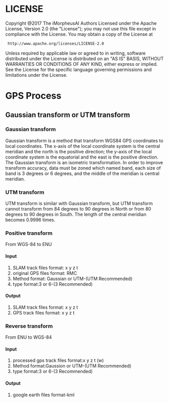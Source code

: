 # LICENSE
Copyright @2017 The iMorpheusAI Authors 
Licensed under the Apache License, Version 2.0 (the "License");
you may not use this file except in compliance with the License.
You may obtain a copy of the License at
 
     http://www.apache.org/licenses/LICENSE-2.0
 
Unless required by applicable law or agreed to in writing, software
distributed under the License is distributed on an "AS IS" BASIS,
WITHOUT WARRANTIES OR CONDITIONS OF ANY KIND, either express or implied.
See the License for the specific language governing permissions and
limitations under the License.

# GPS Process
## Gaussian transform or UTM transform

### Gaussian transform

Gaussian transform is a method that transform WGS84 GPS coordinates to local coordinates. The x-axis of the local coordinate system is the central meridian and the north is the positive direction; the y-axis of the local coordinate system is the equatorial and the east is the positive direction. The Gaussian transform is an isometric transformation. In order to improve transform accuracy, data must be zoned which named band, each size of band is 3 degrees or 6 degrees, and the middle of the meridian is central meridian.

### UTM transform
UTM transform is similar with Gaussian transform, but UTM transform cannot transform from 84 degrees to 90 degrees in North or from 80 degrees to 90 degrees in South. The length of the central meridian becomes 0.9996 times.

### Positive transform
From WGS-84 to ENU

#### Input
1) SLAM track files format: x y z t
2) original GPS files format: RMC
3) Method format: Gaussian or UTM-(UTM Recommended)
4) type format:3 or 6-(3 Recommended) 

#### Output
1) SLAM track files format: x y z t
2) GPS track files format: x y z t

### Reverse transform
From ENU to WGS-84

#### Input
1) processed gps track files format:x y z t (w)
2) Method format:Gaussion or UTM-(UTM Recommended)
3) type format:3 or 6-(3 Recommended)

#### Output
1) google earth files format-kml
